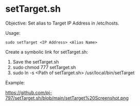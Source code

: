 # setTarget.sh
Objective: Set alias to Target IP Address in /etc/hosts.

Usage:
	
	sudo setTarget <IP Address> <Alias Name>
	


Create a symbolic link for setTarget.sh:
1) Save the setTarget.sh
2) sudo chmod 777 setTarget.sh
3) sudo ln -s \<Path of setTarget.sh> /usr/local/bin/setTarget	

Example:

https://github.com/pj-797/setTarget.sh/blob/main/setTarget%20Screenshot.png
